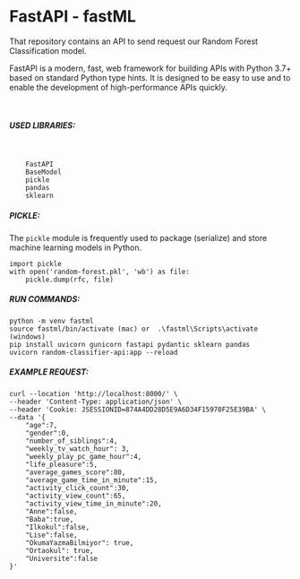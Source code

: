 # FastAPI - fastML

That repository contains an API to send request our Random Forest Classification model.

FastAPI is a modern, fast, web framework for building APIs with Python 3.7+ based on standard Python type hints. It is designed to be easy to use and to enable the development of high-performance APIs quickly.

<br>

##### USED LIBRARIES:
<br>

```
    FastAPI
    BaseModel
    pickle
    pandas
    sklearn
```



##### PICKLE:

The `pickle` module is frequently used to package (serialize) and store machine learning models in Python.
  
``` 
import pickle
with open('random-forest.pkl', 'wb') as file:
    pickle.dump(rfc, file)
```


##### RUN COMMANDS:

```
python -m venv fastml
source fastml/bin/activate (mac) or  .\fastml\Scripts\activate (windows)
pip install uvicorn gunicorn fastapi pydantic sklearn pandas
uvicorn random-classifier-api:app --reload
```

##### EXAMPLE REQUEST:


```
curl --location 'http://localhost:8000/' \
--header 'Content-Type: application/json' \
--header 'Cookie: JSESSIONID=874A4DD28D5E9A6D34F15970F25E39BA' \
--data '{
    "age":7,
    "gender":0,
    "number_of_siblings":4,
    "weekly_tv_watch_hour": 3,
    "weekly_play_pc_game_hour":4,
    "life_pleasure":5,
    "average_games_score":80,
    "average_game_time_in_minute":15,
    "activity_click_count":30,
    "activity_view_count":65,
    "activity_view_time_in_minute":20,
    "Anne":false,
    "Baba":true,
    "Ilkokul":false,
    "Lise":false,
    "OkumaYazmaBilmiyor": true,
    "Ortaokul": true,
    "Universite":false
}'

```

